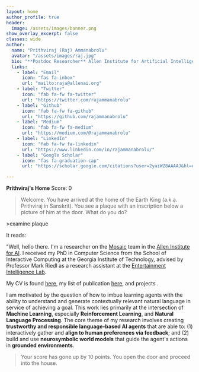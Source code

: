 ```yaml
---
layout: home
author_profile: true
header:
  image: /assets/images/banner.png
show_overlay_excerpt: false
classes: wide
author:
  name: "Prithviraj (Raj) Ammanabrolu"
  avatar: "/assets/images/raj.jpg"
  bio: "**Postdoc Researcher** Allen Institute for Artificial Intelligence"
  links:
    - label: "Email"
      icon: "fas fa-inbox"
      url: "mailto:raja@allenai.org"
    - label: "Twitter"
      icon: "fab fa-fw fa-twitter"
      url: "https://twitter.com/rajammanabrolu"
    - label: "Github"
      icon: "fab fa-fw fa-github"
      url: "https://github.com/rajammanabrolu"
    - label: "Medium"
      icon: "fab fa-fw fa-medium"
      url: "https://medium.com/@rajammanabrolu"
    - label: "LinkedIn"
      icon: "fab fa-fw fa-linkedin"
      url: "https://www.linkedin.com/in/rajammanabrolu/"
    - label: "Google Scholar"
      icon: "fas fa-graduation-cap"
      url: "https://scholar.google.com/citations?user=2yaiWZ8AAAAJ&hl=en&authuser=1"

---
```

**Prithviraj's Home** Score: 0

>Welcome. You have arrived at the home of the Earth King (a.k.a. Prithviraj in Sanskrit). You see a plaque with an inscription below a picture of him at the door. What do you do?

\>examine plaque

It reads:

"Well, hello there. I'm a researcher on the [Mosaic](https://mosaic.allenai.org/) team in the [Allen Institute for AI](https://allenai.org/). I received my PhD in Computer Science from the School of Interactive Computing at the Georgia Institute of Technology, advised by Professor Mark Riedl as a research assistant at the [Entertainment Intelligence Lab](https://eilab.gatech.edu/).

My CV is found [here](http://prithvirajva.com/CV.html), my list of publication [here](http://prithvirajva.com/publications.html), and projects [](http://prithvirajva.com/projects.html).

I am motivated by the question of how to imbue learning agents with the ability to understand and generate contextually relevant natural language in service of achieving a goal. This work lies primarily at the intersection of **Machine Learning**, especially **Reinforcement Learning**, and **Natural Language Processing**. The core theme of my research involves creating **trustworthy and responsible language-based AI agents** that are able to: (1) interactively gather and **align to human preferences via feedback**; and (2) build and use **neurosymbolic world models** that guide the agent's actions in **grounded environments**.

>Your score has gone up by 10 points. You open the door and proceed into the house.
